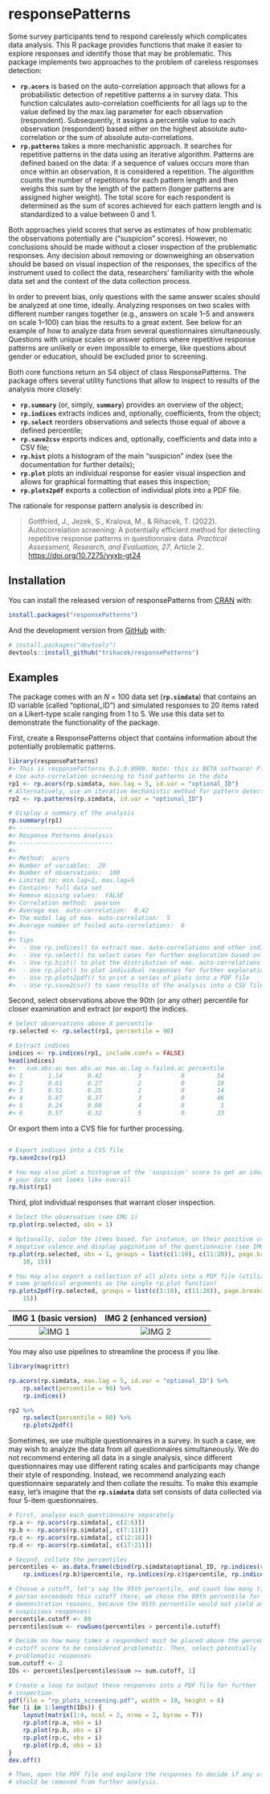 
<!-- README.md is generated from README.Rmd. Please edit that file -->

# responsePatterns

<!-- badges: start -->
<!-- badges: end -->

Some survey participants tend to respond carelessly which complicates
data analysis. This R package provides functions that make it easier to
explore responses and identify those that may be problematic. This
package implements two approaches to the problem of careless responses
detection:  
- **`rp.acors`** is based on the auto-correlation approach that allows
for a probabilistic detection of repetitive patterns a in survey data.
This function calculates auto-correlation coefficients for all lags up
to the value defined by the max.lag parameter for each observation
(respondent). Subsequently, it assigns a percentile value to each
observation (respondent) based either on the highest absolute
auto-correlation or the sum of absolute auto-correlations.  
- **`rp.patterns`** takes a more mechanistic approach. It searches for
repetitive patterns in the data using an iterative algorithm. Patterns
are defined based on the data: if a sequence of values occurs more than
once within an observation, it is considered a repetition. The algorithm
counts the number of repetitions for each pattern length and then weighs
this sum by the length of the pattern (longer patterns are assigned
higher weight). The total score for each respondent is determined as the
sum of scores achieved for each pattern length and is standardized to a
value between 0 and 1.

Both approaches yield scores that serve as estimates of how problematic
the observations potentially are (“suspicion” scores). However, no
conclusions should be made without a closer inspection of the
problematic responses. Any decision about removing or downweighing an
observation should be based on visual inspection of the responses, the
specifics of the instrument used to collect the data, researchers’
familiarity with the whole data set and the context of the data
collection process.

In order to prevent bias, only questions with the same answer scales
should be analyzed at one time, ideally. Analyzing responses on two
scales with different number ranges together (e.g., answers on scale 1–5
and answers on scale 1–100) can bias the results to a great extent. See
below for an example of how to analyze data from several questionnaires
simultaneously. Questions with unique scales or answer options where
repetitive response patterns are unlikely or even impossible to emerge,
like questions about gender or education, should be excluded prior to
screening.

Both core functions return an S4 object of class ResponsePatterns. The
package offers several utility functions that allow to inspect to
results of the analysis more closely:  
- **`rp.summary`** (or, simply, **`summary`**) provides an overview of
the object;  
- **`rp.indices`** extracts indices and, optionally, coefficients, from
the object;  
- **`rp.select`** reorders observations and selects those equal of above
a defined percentile;  
- **`rp.save2csv`** exports indices and, optionally, coefficients and
data into a CSV file;  
- **`rp.hist`** plots a histogram of the main “suspicion” index (see the
documentation for further details);  
- **`rp.plot`** plots an individual response for easier visual
inspection and allows for graphical formatting that eases this
inspection;  
- **`rp.plots2pdf`** exports a collection of individual plots into a PDF
file.

The rationale for response pattern analysis is described in:

> Gottfried, J., Jezek, S., Kralova, M., & Rihacek, T. (2022).
> Autocorrelation screening: A potentially efficient method for
> detecting repetitive response patterns in questionnaire data.
> *Practical Assessment, Research, and Evaluation, 27*, Article 2.
> <https://doi.org/10.7275/vyxb-gt24>

## Installation

You can install the released version of responsePatterns from
[CRAN](https://CRAN.R-project.org) with:

``` r
install.packages("responsePatterns")
```

And the development version from [GitHub](https://github.com/) with:

``` r
# install.packages("devtools")
devtools::install_github("trihacek/responsePatterns")
```

## Examples

The package comes with an *N* = 100 data set (**`rp.simdata`**) that
contains an ID variable (called “optional_ID”) and simulated responses
to 20 items rated on a Likert-type scale ranging from 1 to 5. We use
this data set to demonstrate the functionality of the package.

First, create a ResponsePatterns object that contains information about
the potentially problematic patterns.

``` r
library(responsePatterns)
#> This is responsePatterns 0.1.0.9000. Note: this is BETA software! Please mind that the package may not be stable and report any bugs! For questions and issues, please see github.com/trihacek/responsePatterns.
# Use auto-correlation screening to find patterns in the data
rp1 <- rp.acors(rp.simdata, max.lag = 5, id.var = "optional_ID")
# Alternatively, use an iterative mechanistic method for pattern detection
rp2 <- rp.patterns(rp.simdata, id.var = "optional_ID")

# Display a summary of the analysis
rp.summary(rp1)
#> --------------------------
#> Response Patterns Analysis
#> --------------------------
#> 
#> Method:  acors 
#> Number of variables:  20 
#> Number of observations:  100 
#> Limited to: min.lag=1, max.lag=5
#> Contains: full data set
#> Remove missing values:  FALSE 
#> Correlation method:  pearson 
#> Average max. auto-correlation:  0.42 
#> The modal lag of max. auto-correlation:  5 
#> Average number of failed auto-correlations:  0 
#> 
#> Tips
#>  - Use rp.indices() to extract max. auto-correlations and other indices
#>  - Use rp.select() to select cases for further exploration based on percentiles
#>  - Use rp.hist() to plot the distribution of max. auto-correlations
#>  - Use rp.plot() to plot individual responses for further exploration
#>  - Use rp.plots2pdf() to print a series of plots into a PDF file
#>  - Use rp.save2csv() to save results of the analysis into a CSV file
```

Second, select observations above the 90th (or any other) percentile for
closer examination and extract (or export) the indices.

``` r
# Select observations above X percentile
rp.selected <- rp.select(rp1, percentile = 90)

# Extract indices
indices <- rp.indices(rp1, include.coefs = FALSE)
head(indices)
#>   sum.abs.ac max.abs.ac max.ac.lag n.failed.ac percentile
#> 1       1.14       0.42          3           0         54
#> 2       0.61       0.27          2           0         19
#> 3       0.51       0.25          2           0         14
#> 4       0.87       0.37          3           0         46
#> 5       0.24       0.08          4           0          1
#> 6       0.57       0.32          5           0         33
```

Or export them into a CVS file for further processing.

``` r

# Export indices into a CVS file
rp.save2csv(rp1)

# You may also plot a histogram of the 'suspicion' score to get an idea of what
# your data set looks like overall
rp.hist(rp1)
```

Third, plot individual responses that warrant closer inspection.

``` r
# Select the observation (see IMG 1)
rp.plot(rp.selected, obs = 1)

# Optionally, color the items based, for instance, on their positive vs.
# negative valence and display pagination of the questionnaire (see IMG 2)
rp.plot(rp.selected, obs = 1, groups = list(c(1:10), c(11:20)), page.breaks = c(5,
    10, 15))

# You may also export a collection of all plots into a PDF file (utilizing the
# same graphical arguments as the single rp.plot function)
rp.plots2pdf(rp.selected, groups = list(c(1:10), c(11:20)), page.breaks = c(5, 10,
    15))
```

|       IMG 1 (basic version)        |      IMG 2 (enhanced version)      |
|:----------------------------------:|:----------------------------------:|
| ![IMG 1](man/figures/Rplot_01.png) | ![IMG 2](man/figures/Rplot_02.png) |

You may also use pipelines to streamline the process if you like.

``` r
library(magrittr)

rp.acors(rp.simdata, max.lag = 5, id.var = "optional_ID") %>%
    rp.select(percentile = 90) %>%
    rp.indices()

rp2 %>%
    rp.select(percentile = 80) %>%
    rp.plots2pdf()
```

Sometimes, we use multiple questionnaires in a survey. In such a case,
we may wish to analyze the data from all questionnaires simultaneously.
We do not recommend entering all data in a single analysis, since
different questionnaires may use different rating scales and
participants may change their style of responding. Instead, we recommend
analyzing each questionnaire separately and then collate the results. To
make this example easy, let’s imagine that the **`rp.simdata`** data set
consists of data collected via four 5-item questionnaires.

``` r
# First, analyze each questionnaire separately
rp.a <- rp.acors(rp.simdata[, c(2:6)])
rp.b <- rp.acors(rp.simdata[, c(7:11)])
rp.c <- rp.acors(rp.simdata[, c(12:16)])
rp.d <- rp.acors(rp.simdata[, c(17:21)])

# Second, collate the percentiles
percentiles <- as.data.frame(cbind(rp.simdata$optional_ID, rp.indices(rp.a)$percentile,
    rp.indices(rp.b)$percentile, rp.indices(rp.c)$percentile, rp.indices(rp.d)$percentile))

# Choose a cutoff, let's say the 95th percentile, and count how many times each
# person exceededs this cutoff (here, we chose the 80th percentile for
# demonstration reasons, because the 95th percentile would not yield any
# suspicious responses)
percentile.cutoff <- 80
percentiles$sum <- rowSums(percentiles > percentile.cutoff)

# Decide on how many times a respondent must be placed above the percentile
# cutoff score to be considered problematic. Then, select potentially
# problematic responses
sum.cutoff <- 2
IDs <- percentiles[percentiles$sum >= sum.cutoff, 1]

# Create a loop to output these responses into a PDF file for further
# inspection.
pdf(file = "rp_plots_screening.pdf", width = 10, height = 6)
for (i in 1:length(IDs)) {
    layout(matrix(1:4, ncol = 2, nrow = 2, byrow = T))
    rp.plot(rp.a, obs = i)
    rp.plot(rp.b, obs = i)
    rp.plot(rp.c, obs = i)
    rp.plot(rp.d, obs = i)
}
dev.off()

# Then, open the PDF file and explore the responses to decide if any of them
# should be removed from further analysis.
```
